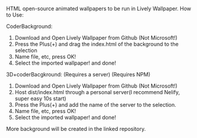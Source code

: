 HTML open-source animated wallpapers to be run in Lively Wallpaper. 
How to Use:

CoderBackground:
1. Download and Open Lively Wallpaper from Github (Not Microsoft!)
2. Press the Plus(+) and drag the index.html of the background to the selection
3. Name file, etc, press OK!
4. Select the imported wallpaper! and done!

3D+coderBacgkround:
(Requires a server)
(Requires NPM)
1. Download and Open Lively Wallpaper from Github (Not Microsoft!)
2. Host dist/index.html through a personal server(I recommend Nelify, super easy 10s start)
3. Press the Plus(+) and add the name of the server to the selection.
4. Name file, etc, press OK!
5. Select the imported wallpaper! and done!

More background will be created in the linked repository.
